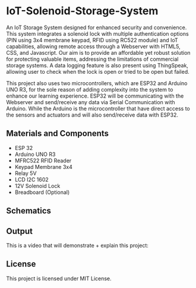 # IoT-Solenoid-Storage-System
An IoT Storage System designed for enhanced security and convenience. This system integrates a solenoid lock with multiple authentication options (PIN using 3x4 membrane keypad, RFID using RC522 module) and IoT capabilities, allowing remote access through a Webserver with HTML5, CSS, and Javascript. Our aim is to provide an affordable yet robust solution for protecting valuable items, addressing the limitations of commercial storage systems. A data logging feature is also present using ThingSpeak, allowing user to check when the lock is open or tried to be open but failed.

This project also uses two microcontrollers, which are ESP32 and Arduino UNO R3, for the sole reason of adding complexity into the system to enhance our learning experience. ESP32 will be communicating with the Webserver and send/receive any data via Serial Communication with Arduino. While the Arduino is the microcontroller that have direct access to the sensors and actuators and will also send/receive data with ESP32.

## Materials and Components
* ESP 32
* Arduino UNO R3
* MFRC522 RFID Reader
* Keypad Membrane 3x4
* Relay 5V
* LCD I2C 1602
* 12V Solenoid Lock
* Breadboard (Optional)

## Schematics


## Output
This is a video that will demonstrate + explain this project:

## License
This project is licensed under MIT License.
